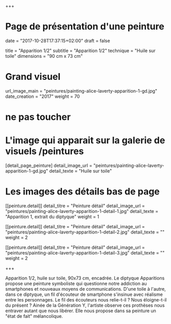 +++
# Page de présentation d'une peinture
date = "2017-10-28T17:37:15+02:00"
draft = false

title = "Apparition 1/2"
subtitle = "Apparition 1/2"
technique = "Huile sur toile"
dimensions = "90 cm x 73 cm"
# Grand visuel
url_image_main = "peintures/painting-alice-laverty-apparition-1-gd.jpg"
date_creation = "2017"
weight = 70
# ne pas toucher

# L'image qui apparait sur la galerie de visuels /peintures
[detail_page_peinture]
detail_image_url = "peintures/painting-alice-laverty-apparition-1-gd.jpg"
detail_texte = "Huile sur toile"

# Les images des détails bas de page
[[peinture.detail]]
detail_titre = "Peinture détail"
detail_image_url = "peintures/painting-alice-laverty-apparition-1-detail-1.jpg"
detail_texte = "Apparition 1, extrait du diptyque"
weight = 1

[[peinture.detail]]
detail_titre = "Peinture détail"
detail_image_url = "peintures/painting-alice-laverty-apparition-1-detail-2.jpg"
detail_texte = ""
weight = 2


[[peinture.detail]]
detail_titre = "Peinture détail"
detail_image_url = "peintures/painting-alice-laverty-apparition-1-detail-3.jpg"
detail_texte = ""
weight = 2

+++

Apparition 1/2, huile sur toile, 90x73 cm, encadrée.
Le diptyque Apparitions propose une peinture symboliste qui questionne notre addiction au smartphones et nouveaux moyens de communications.
D'une toile à l'autre, dans ce diptyque, un fil d'écouteur de smartphone s'insinue avec réalisme entre les personnages. Le fil des écouteurs nous relie-t-il ? Nous éloigne-t-il du présent ? Ainée de la Génération Y, l'artiste observe ces prothèses nous entraver autant que nous libérer. Elle nous propose dans sa peinture un "état de fait" mélancolique.
